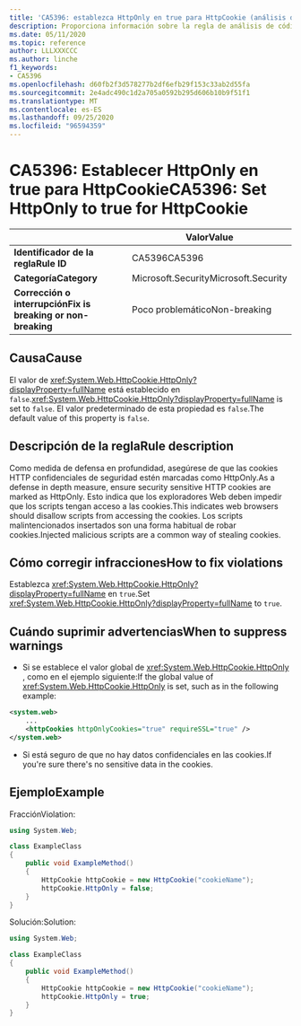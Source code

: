 ```yaml
---
title: 'CA5396: establezca HttpOnly en true para HttpCookie (análisis de código)'
description: Proporciona información sobre la regla de análisis de código CA5396, incluidas las causas, cómo corregir las infracciones y cuándo suprimirlas.
ms.date: 05/11/2020
ms.topic: reference
author: LLLXXXCCC
ms.author: linche
f1_keywords:
- CA5396
ms.openlocfilehash: d60fb2f3d578277b2df6efb29f153c33ab2d55fa
ms.sourcegitcommit: 2e4adc490c1d2a705a0592b295d606b10b9f51f1
ms.translationtype: MT
ms.contentlocale: es-ES
ms.lasthandoff: 09/25/2020
ms.locfileid: "96594359"
---
```

# <a name="ca5396-set-httponly-to-true-for-httpcookie"></a><span data-ttu-id="ee37e-103">CA5396: Establecer HttpOnly en true para HttpCookie</span><span class="sxs-lookup"><span data-stu-id="ee37e-103">CA5396: Set HttpOnly to true for HttpCookie</span></span>

| | <span data-ttu-id="ee37e-104">Valor</span><span class="sxs-lookup"><span data-stu-id="ee37e-104">Value</span></span> |
|-|-|
| <span data-ttu-id="ee37e-105">**Identificador de la regla**</span><span class="sxs-lookup"><span data-stu-id="ee37e-105">**Rule ID**</span></span> |<span data-ttu-id="ee37e-106">CA5396</span><span class="sxs-lookup"><span data-stu-id="ee37e-106">CA5396</span></span>|
| <span data-ttu-id="ee37e-107">**Categoría**</span><span class="sxs-lookup"><span data-stu-id="ee37e-107">**Category**</span></span> |<span data-ttu-id="ee37e-108">Microsoft.Security</span><span class="sxs-lookup"><span data-stu-id="ee37e-108">Microsoft.Security</span></span>|
| <span data-ttu-id="ee37e-109">**Corrección o interrupción**</span><span class="sxs-lookup"><span data-stu-id="ee37e-109">**Fix is breaking or non-breaking**</span></span> |<span data-ttu-id="ee37e-110">Poco problemático</span><span class="sxs-lookup"><span data-stu-id="ee37e-110">Non-breaking</span></span>|

## <a name="cause"></a><span data-ttu-id="ee37e-111">Causa</span><span class="sxs-lookup"><span data-stu-id="ee37e-111">Cause</span></span>

<span data-ttu-id="ee37e-112">El valor de <xref:System.Web.HttpCookie.HttpOnly?displayProperty=fullName> está establecido en `false`.</span><span class="sxs-lookup"><span data-stu-id="ee37e-112"><xref:System.Web.HttpCookie.HttpOnly?displayProperty=fullName> is set to `false`.</span></span> <span data-ttu-id="ee37e-113">El valor predeterminado de esta propiedad es `false`.</span><span class="sxs-lookup"><span data-stu-id="ee37e-113">The default value of this property is `false`.</span></span>

## <a name="rule-description"></a><span data-ttu-id="ee37e-114">Descripción de la regla</span><span class="sxs-lookup"><span data-stu-id="ee37e-114">Rule description</span></span>

<span data-ttu-id="ee37e-115">Como medida de defensa en profundidad, asegúrese de que las cookies HTTP confidenciales de seguridad estén marcadas como HttpOnly.</span><span class="sxs-lookup"><span data-stu-id="ee37e-115">As a defense in depth measure, ensure security sensitive HTTP cookies are marked as HttpOnly.</span></span> <span data-ttu-id="ee37e-116">Esto indica que los exploradores Web deben impedir que los scripts tengan acceso a las cookies.</span><span class="sxs-lookup"><span data-stu-id="ee37e-116">This indicates web browsers should disallow scripts from accessing the cookies.</span></span> <span data-ttu-id="ee37e-117">Los scripts malintencionados insertados son una forma habitual de robar cookies.</span><span class="sxs-lookup"><span data-stu-id="ee37e-117">Injected malicious scripts are a common way of stealing cookies.</span></span>

## <a name="how-to-fix-violations"></a><span data-ttu-id="ee37e-118">Cómo corregir infracciones</span><span class="sxs-lookup"><span data-stu-id="ee37e-118">How to fix violations</span></span>

<span data-ttu-id="ee37e-119">Establezca <xref:System.Web.HttpCookie.HttpOnly?displayProperty=fullName> en `true`.</span><span class="sxs-lookup"><span data-stu-id="ee37e-119">Set <xref:System.Web.HttpCookie.HttpOnly?displayProperty=fullName> to `true`.</span></span>

## <a name="when-to-suppress-warnings"></a><span data-ttu-id="ee37e-120">Cuándo suprimir advertencias</span><span class="sxs-lookup"><span data-stu-id="ee37e-120">When to suppress warnings</span></span>

- <span data-ttu-id="ee37e-121">Si se establece el valor global de <xref:System.Web.HttpCookie.HttpOnly> , como en el ejemplo siguiente:</span><span class="sxs-lookup"><span data-stu-id="ee37e-121">If the global value of <xref:System.Web.HttpCookie.HttpOnly> is set,  such as in the following example:</span></span>

```xml
<system.web>
    ...
    <httpCookies httpOnlyCookies="true" requireSSL="true" />
</system.web>
```

- <span data-ttu-id="ee37e-122">Si está seguro de que no hay datos confidenciales en las cookies.</span><span class="sxs-lookup"><span data-stu-id="ee37e-122">If you're sure there's no sensitive data in the cookies.</span></span>

## <a name="example"></a><span data-ttu-id="ee37e-123">Ejemplo</span><span class="sxs-lookup"><span data-stu-id="ee37e-123">Example</span></span>

<span data-ttu-id="ee37e-124">Fracción</span><span class="sxs-lookup"><span data-stu-id="ee37e-124">Violation:</span></span>

```csharp
using System.Web;

class ExampleClass
{
    public void ExampleMethod()
    {
        HttpCookie httpCookie = new HttpCookie("cookieName");
        httpCookie.HttpOnly = false;
    }
}
```

<span data-ttu-id="ee37e-125">Solución:</span><span class="sxs-lookup"><span data-stu-id="ee37e-125">Solution:</span></span>

```csharp
using System.Web;

class ExampleClass
{
    public void ExampleMethod()
    {
        HttpCookie httpCookie = new HttpCookie("cookieName");
        httpCookie.HttpOnly = true;
    }
}
```
